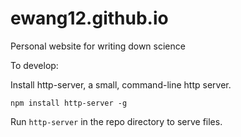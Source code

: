 # ewang12.github.io
Personal website for writing down science

To develop:

Install http-server, a small, command-line http server.
```
npm install http-server -g
```
Run `http-server` in the repo directory to serve files.
